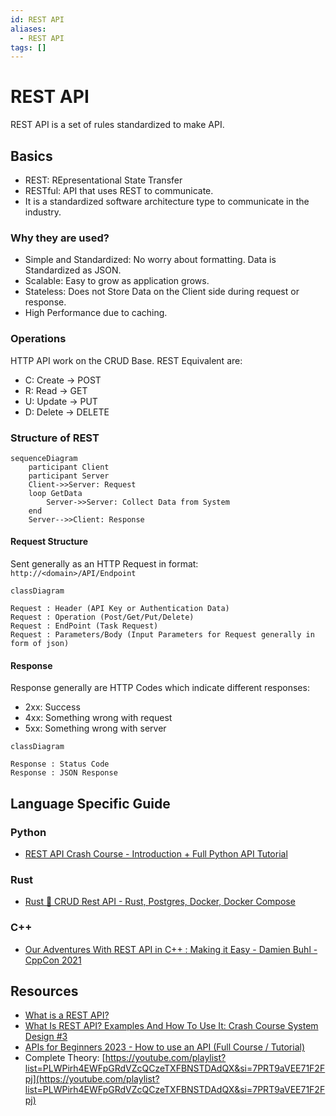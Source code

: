 ```yaml
---
id: REST API
aliases:
  - REST API
tags: []
---
```


# REST API

REST API is a set of rules standardized to make API.

## Basics

- REST: REpresentational State Transfer
- RESTful: API that uses REST to communicate.
- It is a standardized software architecture type to communicate in the industry.

### Why they are used?

- Simple and Standardized: No worry about formatting. Data is Standardized as JSON.
- Scalable: Easy to grow as application grows.
- Stateless: Does not Store Data on the Client side during request or response.
- High Performance due to caching.

### Operations

HTTP API work on the CRUD Base. REST Equivalent are:

- C: Create -> POST
- R: Read -> GET
- U: Update -> PUT
- D: Delete -> DELETE

### Structure of REST

```mermaid
sequenceDiagram
    participant Client
    participant Server
    Client->>Server: Request
    loop GetData
        Server->>Server: Collect Data from System
    end
    Server-->>Client: Response
```

#### Request Structure

Sent generally as an HTTP Request in format: `http://<domain>/API/Endpoint`

```mermaid
classDiagram

Request : Header (API Key or Authentication Data)
Request : Operation (Post/Get/Put/Delete)
Request : EndPoint (Task Request)
Request : Parameters/Body (Input Parameters for Request generally in form of json)
```

#### Response

Response generally are HTTP Codes which indicate different responses:

- 2xx: Success
- 4xx: Something wrong with request
- 5xx: Something wrong with server

```mermaid
classDiagram

Response : Status Code
Response : JSON Response
```




## Language Specific Guide

### Python

- [REST API Crash Course - Introduction + Full Python API Tutorial](https://youtu.be/qbLc5a9jdXo?si=WO_hBfZmHKi-Q1Zz)

### Rust

- [Rust 🦀 CRUD Rest API - Rust, Postgres, Docker, Docker Compose](https://youtu.be/vhNoiBOuW94?si=tPZjbAcBq6BLbaKC)

### C++

- [Our Adventures With REST API in C++ : Making it Easy - Damien Buhl - CppCon 2021](https://youtu.be/KM9RezKLdVc?si=Nbmjdv8S47GMyvhC)

## Resources
- [What is a REST API?](https://youtu.be/lsMQRaeKNDk?si=9NM1kybCorz84OQT)
- [What Is REST API? Examples And How To Use It: Crash Course System Design #3](https://youtu.be/-mN3VyJuCjM?si=NzJPqY_NIGa95rxY)
- [APIs for Beginners 2023 - How to use an API (Full Course / Tutorial)](https://youtu.be/WXsD0ZgxjRw?si=nwCpAtx0TbiZ0btI)
- Complete Theory: [https://youtube.com/playlist?list=PLWPirh4EWFpGRdVZcQCzeTXFBNSTDAdQX&si=7PRT9aVEE71F2Fpj](https://youtube.com/playlist?list=PLWPirh4EWFpGRdVZcQCzeTXFBNSTDAdQX&si=7PRT9aVEE71F2Fpj)
